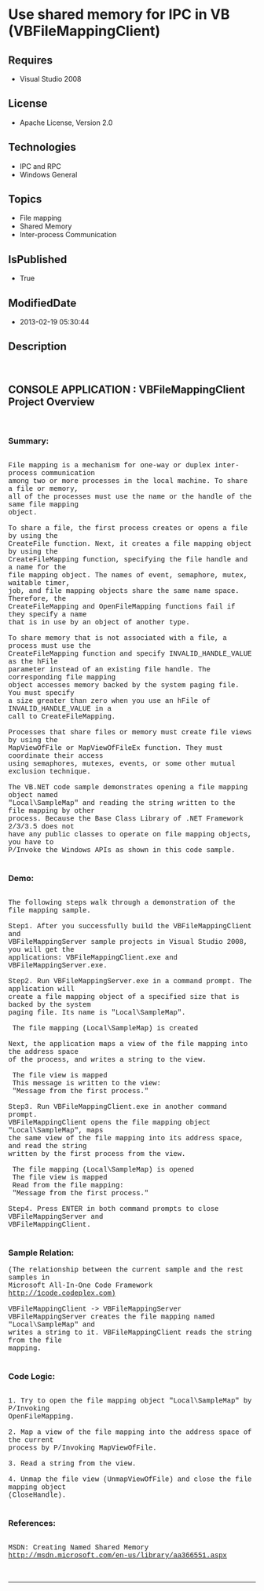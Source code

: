 # Use shared memory for IPC in VB (VBFileMappingClient)
## Requires
* Visual Studio 2008
## License
* Apache License, Version 2.0
## Technologies
* IPC and RPC
* Windows General
## Topics
* File mapping
* Shared Memory
* Inter-process Communication
## IsPublished
* True
## ModifiedDate
* 2013-02-19 05:30:44
## Description

<p style="font-family:Courier New">&nbsp;</p>
<h2>CONSOLE APPLICATION : VBFileMappingClient Project Overview</h2>
<p style="font-family:Courier New">&nbsp;</p>
<h3>Summary:</h3>
<p style="font-family:Courier New"><br>
File mapping is a mechanism for one-way or duplex inter-process communication <br>
among two or more processes in the local machine. To share a file or memory, <br>
all of the processes must use the name or the handle of the same file mapping <br>
object.<br>
<br>
To share a file, the first process creates or opens a file by using the <br>
CreateFile function. Next, it creates a file mapping object by using the <br>
CreateFileMapping function, specifying the file handle and a name for the <br>
file mapping object. The names of event, semaphore, mutex, waitable timer, <br>
job, and file mapping objects share the same name space. Therefore, the <br>
CreateFileMapping and OpenFileMapping functions fail if they specify a name<br>
that is in use by an object of another type.<br>
<br>
To share memory that is not associated with a file, a process must use the <br>
CreateFileMapping function and specify INVALID_HANDLE_VALUE as the hFile <br>
parameter instead of an existing file handle. The corresponding file mapping <br>
object accesses memory backed by the system paging file. You must specify <br>
a size greater than zero when you use an hFile of INVALID_HANDLE_VALUE in a <br>
call to CreateFileMapping.<br>
<br>
Processes that share files or memory must create file views by using the <br>
MapViewOfFile or MapViewOfFileEx function. They must coordinate their access <br>
using semaphores, mutexes, events, or some other mutual exclusion technique.<br>
<br>
The VB.NET code sample demonstrates opening a file mapping object named <br>
&quot;Local\SampleMap&quot; and reading the string written to the file mapping by other <br>
process. Because the Base Class Library of .NET Framework 2/3/3.5 does not <br>
have any public classes to operate on file mapping objects, you have to <br>
P/Invoke the Windows APIs as shown in this code sample.<br>
<br>
</p>
<h3>Demo:</h3>
<p style="font-family:Courier New"><br>
The following steps walk through a demonstration of the file mapping sample.<br>
<br>
Step1. After you successfully build the VBFileMappingClient and <br>
VBFileMappingServer sample projects in Visual Studio 2008, you will get the <br>
applications: VBFileMappingClient.exe and VBFileMappingServer.exe. <br>
<br>
Step2. Run VBFileMappingServer.exe in a command prompt. The application will <br>
create a file mapping object of a specified size that is backed by the system <br>
paging file. Its name is &quot;Local\SampleMap&quot;.<br>
<br>
&nbsp;The file mapping (Local\SampleMap) is created<br>
<br>
Next, the application maps a view of the file mapping into the address space <br>
of the process, and writes a string to the view.<br>
<br>
&nbsp;The file view is mapped<br>
&nbsp;This message is written to the view:<br>
&nbsp;&quot;Message from the first process.&quot;<br>
<br>
Step3. Run VBFileMappingClient.exe in another command prompt. <br>
VBFileMappingClient opens the file mapping object &quot;Local\SampleMap&quot;, maps <br>
the same view of the file mapping into its address space, and read the string <br>
written by the first process from the view.<br>
<br>
&nbsp;The file mapping (Local\SampleMap) is opened<br>
&nbsp;The file view is mapped<br>
&nbsp;Read from the file mapping:<br>
&nbsp;&quot;Message from the first process.&quot;<br>
<br>
Step4. Press ENTER in both command prompts to close VBFileMappingServer and <br>
VBFileMappingClient.<br>
<br>
</p>
<h3>Sample Relation:</h3>
<p style="font-family:Courier New">(The relationship between the current sample and the rest samples in
<br>
Microsoft All-In-One Code Framework <a href="http://1code.codeplex.com)" target="_blank">
http://1code.codeplex.com)</a><br>
<br>
VBFileMappingClient -&gt; VBFileMappingServer<br>
VBFileMappingServer creates the file mapping named &quot;Local\SampleMap&quot; and <br>
writes a string to it. VBFileMappingClient reads the string from the file <br>
mapping.<br>
<br>
</p>
<h3>Code Logic:</h3>
<p style="font-family:Courier New"><br>
1. Try to open the file mapping object &quot;Local\SampleMap&quot; by P/Invoking <br>
OpenFileMapping.<br>
<br>
2. Map a view of the file mapping into the address space of the current <br>
process by P/Invoking MapViewOfFile.<br>
<br>
3. Read a string from the view.<br>
<br>
4. Unmap the file view (UnmapViewOfFile) and close the file mapping object <br>
(CloseHandle).<br>
<br>
</p>
<h3>References:</h3>
<p style="font-family:Courier New"><br>
MSDN: Creating Named Shared Memory<br>
<a href="http://msdn.microsoft.com/en-us/library/aa366551.aspx" target="_blank">http://msdn.microsoft.com/en-us/library/aa366551.aspx</a><br>
<br>
<br>
</p>
<hr>
<div><a href="http://go.microsoft.com/?linkid=9759640" style="margin-top:3px"><img src="http://bit.ly/onecodelogo" alt="">
</a></div>
